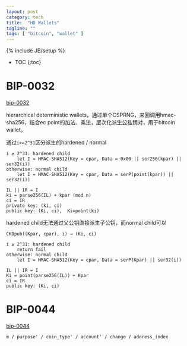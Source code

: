 ```yaml
---
layout: post
category: tech
title:  "HD Wallets"
tagline: ""
tags: [ "bitcoin", "wallet" ] 
---
```

{% include JB/setup %}

* TOC
{:toc}

# BIP-0032

[bip-0032](https://github.com/bitcoin/bips/blob/master/bip-0032.mediawiki)

hierarchical deterministic wallets，通过单个CSPRNG，来回调用hmac-sha256，结合ec point的加法、乘法，层次化派生公私钥对，用于bitcoin wallet。

通过`i>=2^31`区分派生的hardened / normal

    i ≥ 2^31: hardened child
        let I = HMAC-SHA512(Key = cpar, Data = 0x00 || ser256(kpar) || ser32(i))
    otherwise: normal child
        let I = HMAC-SHA512(Key = cpar, Data = serP(point(kpar)) || ser32(i))

    IL || IR = I
    ki = parse256(IL) + kpar (mod n)
    ci = IR
    private key: (ki, ci)
    public key: (Ki, ci),  Ki=point(ki)

hardened child无法通过父公钥直接派生子公钥，而normal child可以

    CKDpub((Kpar, cpar), i) → (Ki, ci)

    i ≥ 2^31: hardened child
        return fail
    otherwise: normal child
        let I = HMAC-SHA512(Key = cpar, Data = serP(Kpar) || ser32(i))

    IL || IR = I
    Ki = point(parse256(IL)) + Kpar
    ci = IR
    public key: (Ki, ci)

# BIP-0044

[bip-0044](https://github.com/bitcoin/bips/blob/master/bip-0044.mediawiki)

    m / purpose' / coin_type' / account' / change / address_index
